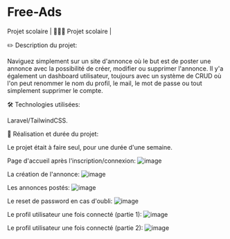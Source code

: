 # Free-Ads
Projet scolaire
| 👨🏻‍💻 Projet scolaire |

✏️ Description du projet:

Naviguez simplement sur un site d'annonce où le but est de poster une annonce avec la possibilité de créer, modifier ou supprimer l'annonce. 
Il y'a également un dashboard utilisateur, toujours avec un système de CRUD où l'on peut renommer le nom du profil, le mail, le mot de passe ou tout simplement supprimer le compte.


🛠️ Technologies utilisées:

Laravel/TailwindCSS.

📖 Réalisation et durée du projet:

Le projet était à faire seul, pour une durée d'une semaine.

Page d'accueil après l'inscription/connexion: 
![image](https://github.com/Dopey59/Free-Ads/assets/118551930/df270d7d-41c2-4b40-8689-d33fec50de1b)

La création de l'annonce: 
![image](https://github.com/Dopey59/Free-Ads/assets/118551930/a44abef7-ef29-4803-9bd2-314d5c3511cc)

Les annonces postés: 
![image](https://github.com/Dopey59/Free-Ads/assets/118551930/90a0b764-796c-4fc0-ae6c-c057c67e1d73)

Le reset de password en cas d'oubli:
![image](https://github.com/Dopey59/Free-Ads/assets/118551930/1a41c268-779b-4ad3-809c-55f4e893b562)

Le profil utilisateur une fois connecté (partie 1): 
![image](https://github.com/Dopey59/Free-Ads/assets/118551930/f7672514-998b-4bf3-8994-2ade6120acf5)

Le profil utilisateur une fois connecté (partie 2): 
![image](https://github.com/Dopey59/Free-Ads/assets/118551930/c4215823-19b2-4815-97f2-964e30067b91)






